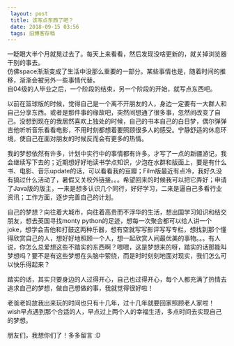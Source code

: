 ```yaml
---
 layout: post
 title: 该写点东西了吧？
 date: 2018-09-15 03:56
 tags: 旧博客存档
---
```

一眨眼大半个月就晃过去了。每天上来看看，然后发现没啥更新的，就关掉浏览器干别的事去。  
仿佛space渐渐变成了生活中没那么重要的一部分。某些事情也是，随着时间的推移，渐渐会被另外一些事情代替。  
自04级的人毕业之后，一个阶段的结束，另一个阶段的开始，就写点东西吧。

以前在篮球版的时候，觉得自己是一个离不开朋友的人，身边一定要有一大群人和自己分享东西。或者是那件事的缘故吧，突然间想通了很多事，忽然间改变了自己。没想到现在的我居然喜欢上独处的时候，自己的书本自己的白日梦，偶尔弹弹吉他听听音乐看看电影，不用时刻都想着要照顾很多人的感受。宁静舒适的休息环境，使自己在面对朋友的时候反而会有更多的热情。

我的梦想依然有许多，计划中实行中的事情都有许多。才写了一点的新疆游记，我会继续写下去的；近期想好好地读书学点知识，少泡在水群和版面上，要是有什么书、电影、音乐update的话，可以看看我的豆瓣；Film版最近有点冷，我好久没有搞过什么活动了，暑假又关校外链接。。。希望回来的时候我可以把它弄好；申请了Java版的版主，一来是想多认识几个同行，好好学习，二来是逼自己多看行业资讯；工作方面，逐步完善自己的计划。

自己的梦想？向往着大城市，向往着高贵而不浮华的生活，想出国学习知识和结交朋友，想去英国寻找monty
python的足迹，想每一次聚会都可以给人讲一个joke，想学会吉他和打鼓这两种乐器，想有空就写写影评写写专栏，想找到那个懂得欣赏自己的人，想好好地照顾一个人，想一起欣赏人间最优美的事物。。。有人说，你怎么总爱想这些不踏实的东西啊？喂喂，这是梦想来的呀，踏实的话那能叫梦想吗？要不是有这些梦想在头脑中萦绕，而是时时刻刻地面对现实，我们怎么可以快乐得起来？

踏实的话，其实只要身边的人过得开心，自己也过得开心，每个人都充满了热情去追求自己的梦想，做自己想做的事，我就觉得很好啦！

老爸老妈放我出来玩的时间也只有十几年，过十几年就要回家照顾老人家啦！  
wish早点遇到那个合适的人，早点过上两个人的幸福生活，多点时间去实现自己的梦想。

朋友们，我想你们了！多多留言 :D

